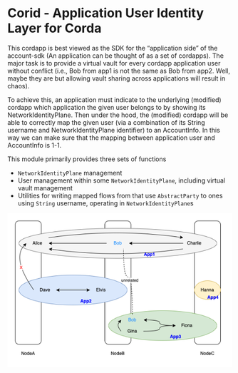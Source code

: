 # Corid - Application User Identity Layer for Corda

This cordapp is best viewed as the SDK for the “application side” of the account-sdk (An application can be thought of as a set of cordapps). The major task is to provide a virtual vault for every cordapp application user without conflict (i.e., Bob from app1 is not the same as Bob from app2. Well, maybe they are but allowing vault sharing across applications will result in chaos).

To achieve this, an application must indicate to the underlying (modified) cordapp which application the given user belongs to by showing its NetworkIdentityPlane. Then under the hood, the (modified) cordapp will be able to correctly map the given user (via a combination of its String username and NetworkIdentityPlane identifier) to an AccountInfo. In this way we can make sure that the mapping between application user and AccountInfo is 1-1.

This module primarily provides three sets of functions

* `NetworkIdentityPlane` management
* User management within some `NetworkIdentityPlane`, including virtual vault management
* Utilities for writing mapped flows from that use `AbstractParty` to ones using `String` username, operating in `NetworkIdentityPlane`s

![Example](./docs/plane.drawio.png)